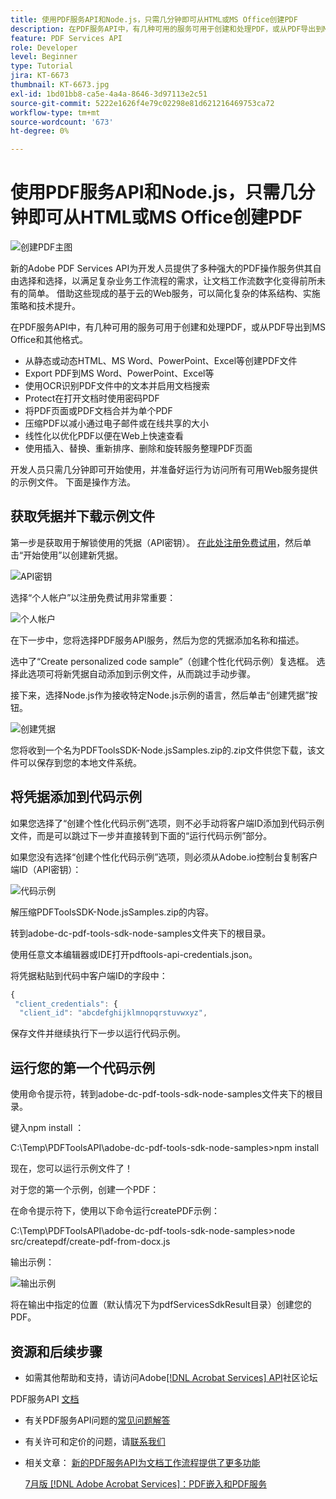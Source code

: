 ```yaml
---
title: 使用PDF服务API和Node.js，只需几分钟即可从HTML或MS Office创建PDF
description: 在PDF服务API中，有几种可用的服务可用于创建和处理PDF，或从PDF导出到MS Office和其他格式
feature: PDF Services API
role: Developer
level: Beginner
type: Tutorial
jira: KT-6673
thumbnail: KT-6673.jpg
exl-id: 1bd01bb8-ca5e-4a4a-8646-3d97113e2c51
source-git-commit: 5222e1626f4e79c02298e81d621216469753ca72
workflow-type: tm+mt
source-wordcount: '673'
ht-degree: 0%

---
```


# 使用PDF服务API和Node.js，只需几分钟即可从HTML或MS Office创建PDF

![创建PDF主图](assets/createpdffromhtml_hero.jpg)

新的Adobe PDF Services API为开发人员提供了多种强大的PDF操作服务供其自由选择和选择，以满足复杂业务工作流程的需求，让文档工作流数字化变得前所未有的简单。 借助这些现成的基于云的Web服务，可以简化复杂的体系结构、实施策略和技术提升。

在PDF服务API中，有几种可用的服务可用于创建和处理PDF，或从PDF导出到MS Office和其他格式。

* 从静态或动态HTML、MS Word、PowerPoint、Excel等创建PDF文件
* Export PDF到MS Word、PowerPoint、Excel等
* 使用OCR识别PDF文件中的文本并启用文档搜索
* Protect在打开文档时使用密码PDF
* 将PDF页面或PDF文档合并为单个PDF
* 压缩PDF以减小通过电子邮件或在线共享的大小
* 线性化以优化PDF以便在Web上快速查看
* 使用插入、替换、重新排序、删除和旋转服务整理PDF页面

开发人员只需几分钟即可开始使用，并准备好运行为访问所有可用Web服务提供的示例文件。 下面是操作方法。

## 获取凭据并下载示例文件

第一步是获取用于解锁使用的凭据（API密钥）。 [在此处注册免费试用](https://www.adobe.com/go/dcsdks_credentials)，然后单击“开始使用”以创建新凭据。

![API密钥](assets/apikey.png)

选择“个人帐户”以注册免费试用非常重要：

![个人帐户](assets/personalaccount.png)

在下一步中，您将选择PDF服务API服务，然后为您的凭据添加名称和描述。

选中了“Create personalized code sample”（创建个性化代码示例）复选框。 选择此选项可将新凭据自动添加到示例文件，从而跳过手动步骤。

接下来，选择Node.js作为接收特定Node.js示例的语言，然后单击“创建凭据”按钮。

![创建凭据](assets/createcredentials.png)

您将收到一个名为PDFToolsSDK-Node.jsSamples.zip的.zip文件供您下载，该文件可以保存到您的本地文件系统。

## 将凭据添加到代码示例

如果您选择了“创建个性化代码示例”选项，则不必手动将客户端ID添加到代码示例文件，而是可以跳过下一步并直接转到下面的“运行代码示例”部分。

如果您没有选择“创建个性化代码示例”选项，则必须从Adobe.io控制台复制客户端ID（API密钥）：

![代码示例](assets/codesample.png)

解压缩PDFToolsSDK-Node.jsSamples.zip的内容。

转到adobe-dc-pdf-tools-sdk-node-samples文件夹下的根目录。

使用任意文本编辑器或IDE打开pdftools-api-credentials.json。

将凭据粘贴到代码中客户端ID的字段中：

```javascript
{
 "client_credentials": {
  "client_id": "abcdefghijklmnopqrstuvwxyz",
```

保存文件并继续执行下一步以运行代码示例。

## 运行您的第一个代码示例

使用命令提示符，转到adobe-dc-pdf-tools-sdk-node-samples文件夹下的根目录。

键入npm install ：

C:\Temp\PDFToolsAPI\adobe-dc-pdf-tools-sdk-node-samples>npm install

现在，您可以运行示例文件了！

对于您的第一个示例，创建一个PDF：

在命令提示符下，使用以下命令运行createPDF示例：

C:\Temp\PDFToolsAPI\adobe-dc-pdf-tools-sdk-node-samples>node src/createpdf/create-pdf-from-docx.js

输出示例：

![输出示例](assets/exampleoutput.png)

将在输出中指定的位置（默认情况下为pdfServicesSdkResult目录）创建您的PDF。

## 资源和后续步骤

* 如需其他帮助和支持，请访问Adobe[[!DNL Acrobat Services] API](https://community.adobe.com/t5/document-cloud-sdk/bd-p/Document-Cloud-SDK?page=1&amp;sort=latest_replies&amp;filter=all)社区论坛

PDF服务API [文档](https://www.adobe.com/go/pdftoolsapi_doc)

* 有关PDF服务API问题的[常见问题解答](https://community.adobe.com/t5/document-cloud-sdk/faq-for-document-services-pdf-tools-api/m-p/10726197)

* 有关许可和定价的问题，请[联系我们](https://www.adobe.com/go/pdftoolsapi_requestform)

* 相关文章：
  [新的PDF服务API为文档工作流程提供了更多功能](https://community.adobe.com/t5/document-services-apis/new-pdf-tools-api-brings-more-capabilities-for-document-services/m-p/11294170)

  [ 7月版 [!DNL Adobe Acrobat Services]：PDF嵌入和PDF服务](https://medium.com/adobetech/july-release-of-adobe-document-services-pdf-embed-and-pdf-tools-17211bf7776d)
